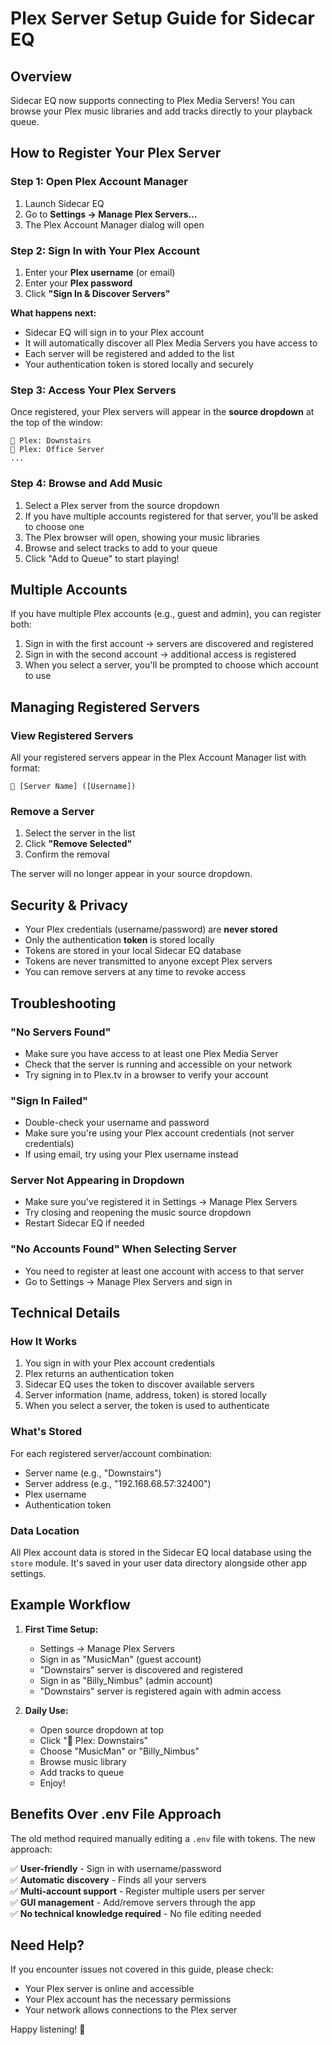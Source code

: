 # Plex Server Setup Guide for Sidecar EQ

## Overview

Sidecar EQ now supports connecting to Plex Media Servers! You can browse your Plex music libraries and add tracks directly to your playback queue.

## How to Register Your Plex Server

### Step 1: Open Plex Account Manager

1. Launch Sidecar EQ
2. Go to **Settings → Manage Plex Servers…**
3. The Plex Account Manager dialog will open

### Step 2: Sign In with Your Plex Account

1. Enter your **Plex username** (or email)
2. Enter your **Plex password**
3. Click **"Sign In & Discover Servers"**

**What happens next:**
- Sidecar EQ will sign in to your Plex account
- It will automatically discover all Plex Media Servers you have access to
- Each server will be registered and added to the list
- Your authentication token is stored locally and securely

### Step 3: Access Your Plex Servers

Once registered, your Plex servers will appear in the **source dropdown** at the top of the window:

```
🎵 Plex: Downstairs
🎵 Plex: Office Server
...
```

### Step 4: Browse and Add Music

1. Select a Plex server from the source dropdown
2. If you have multiple accounts registered for that server, you'll be asked to choose one
3. The Plex browser will open, showing your music libraries
4. Browse and select tracks to add to your queue
5. Click "Add to Queue" to start playing!

## Multiple Accounts

If you have multiple Plex accounts (e.g., guest and admin), you can register both:

1. Sign in with the first account → servers are discovered and registered
2. Sign in with the second account → additional access is registered
3. When you select a server, you'll be prompted to choose which account to use

## Managing Registered Servers

### View Registered Servers
All your registered servers appear in the Plex Account Manager list with format:
```
🎵 [Server Name] ([Username])
```

### Remove a Server
1. Select the server in the list
2. Click **"Remove Selected"**
3. Confirm the removal

The server will no longer appear in your source dropdown.

## Security & Privacy

- Your Plex credentials (username/password) are **never stored**
- Only the authentication **token** is stored locally
- Tokens are stored in your local Sidecar EQ database
- Tokens are never transmitted to anyone except Plex servers
- You can remove servers at any time to revoke access

## Troubleshooting

### "No Servers Found"
- Make sure you have access to at least one Plex Media Server
- Check that the server is running and accessible on your network
- Try signing in to Plex.tv in a browser to verify your account

### "Sign In Failed"
- Double-check your username and password
- Make sure you're using your Plex account credentials (not server credentials)
- If using email, try using your Plex username instead

### Server Not Appearing in Dropdown
- Make sure you've registered it in Settings → Manage Plex Servers
- Try closing and reopening the music source dropdown
- Restart Sidecar EQ if needed

### "No Accounts Found" When Selecting Server
- You need to register at least one account with access to that server
- Go to Settings → Manage Plex Servers and sign in

## Technical Details

### How It Works
1. You sign in with your Plex account credentials
2. Plex returns an authentication token
3. Sidecar EQ uses the token to discover available servers
4. Server information (name, address, token) is stored locally
5. When you select a server, the token is used to authenticate

### What's Stored
For each registered server/account combination:
- Server name (e.g., "Downstairs")
- Server address (e.g., "192.168.68.57:32400")
- Plex username
- Authentication token

### Data Location
All Plex account data is stored in the Sidecar EQ local database using the `store` module. It's saved in your user data directory alongside other app settings.

## Example Workflow

1. **First Time Setup:**
   - Settings → Manage Plex Servers
   - Sign in as "MusicMan" (guest account)
   - "Downstairs" server is discovered and registered
   - Sign in as "Billy_Nimbus" (admin account)
   - "Downstairs" server is registered again with admin access

2. **Daily Use:**
   - Open source dropdown at top
   - Click "🎵 Plex: Downstairs"
   - Choose "MusicMan" or "Billy_Nimbus"
   - Browse music library
   - Add tracks to queue
   - Enjoy!

## Benefits Over .env File Approach

The old method required manually editing a `.env` file with tokens. The new approach:

✅ **User-friendly** - Sign in with username/password  
✅ **Automatic discovery** - Finds all your servers  
✅ **Multi-account support** - Register multiple users per server  
✅ **GUI management** - Add/remove servers through the app  
✅ **No technical knowledge required** - No file editing needed  

## Need Help?

If you encounter issues not covered in this guide, please check:
- Your Plex server is online and accessible
- Your Plex account has the necessary permissions
- Your network allows connections to the Plex server

Happy listening! 🎵

